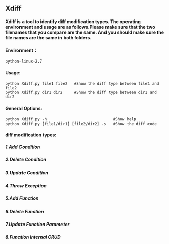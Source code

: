 ## Xdiff
#### Xdiff is a tool to identify diff modification types. The operating environment and usage are as follows.Please make sure that the two filenames that you compare are the same. And you should make sure the file names are the same in both folders.

#### Environment： 
	python-linux-2.7
#### Usage:
    python Xdiff.py file1 file2   #Show the diff type between file1 and file2
    python Xdiff.py dir1 dir2     #Show the diff type between dir1 and dir2
#### General Options:
    python Xdiff.py -h                             #Show help
    python Xdiff.py [file1/dir1] [file2/dir2] -s   #Show the diff code
#### diff modification types:
##### 1.Add Condition
##### 2.Delete Condition
##### 3.Update Condition
##### 4.Throw Exception
##### 5.Add Function
##### 6.Delete Function
##### 7.Update Function Parameter
##### 8.Function Internal CRUD
